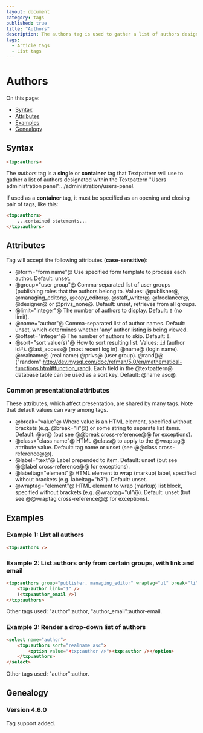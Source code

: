 ```yaml
---
layout: document
category: tags
published: true
title: "Authors"
description: The authors tag is used to gather a list of authors designated within the Textpattern Users administration panel.
tags:
  - Article tags
  - List tags
---
```


# Authors

On this page:

* [Syntax](#user-content-syntax)
* [Attributes](#user-content-attributes)
* [Examples](#user-content-examples)
* [Genealogy](#user-content-genealogy)

## Syntax

```html
<txp:authors>
```

The *authors* tag is a __single__ or __container__ tag that Textpattern will use to gather a list of authors designated within the Textpattern "Users administration panel":../administration/users-panel.

If used as a __container__ tag, it must be specified as an opening and closing pair of tags, like this:

```html
<txp:authors>
    ...contained statements...
</txp:authors>
```

## Attributes

Tag will accept the following attributes (**case-sensitive**):

* @form="form name"@
Use specified form template to process each author.
Default: unset.
* @group="user group"@
Comma-separated list of user groups (publishing roles that the authors belong to.
Values: @publisher@, @managing_editor@, @copy_editor@, @staff_writer@, @freelancer@, @designer@ or @privs_none@.
Default: unset, retrieves from all groups.
* @limit="integer"@
The number of authors to display.
Default: `0` (no limit).
* @name="author"@
Comma-separated list of author names.
Default: unset, which determines whether 'any' author listing is being viewed.
* @offset="integer"@
The number of authors to skip.
Default: `0`.
* @sort="sort value(s)"@
How to sort resulting list.
Values:
`id` (author id#).
@last_access@ (most recent log in).
@name@ (login name).
@realname@ (real name)
@privs@ (user group).
@rand()@ ("random":http://dev.mysql.com/doc/refman/5.0/en/mathematical-functions.html#function_rand).
Each field in the @textpattern@ database table can be used as a sort key.
Default: @name asc@.

### Common presentational attributes

These attributes, which affect presentation, are shared by many tags. Note that default values can vary among tags.

* @break="value"@
Where value is an HTML element, specified without brackets (e.g. @break="li"@) or some string to separate list items.
Default: @br@ (but see @@break cross-reference@@ for exceptions).
* @class="class name"@
HTML @class@ to apply to the @wraptag@ attribute value.
Default: tag name or unset (see @@class cross-reference@@).
* @label="text"@
Label prepended to item.
Default: unset (but see @@label cross-reference@@ for exceptions).
* @labeltag="element"@
HTML element to wrap (markup) label, specified without brackets (e.g. labeltag="h3").
Default: unset.
* @wraptag="element"@
HTML element to wrap (markup) list block, specified without brackets (e.g. @wraptag="ul"@).
Default: unset (but see @@wraptag cross-reference@@ for exceptions).

## Examples

### Example 1: List all authors

```html
<txp:authors />
```

### Example 2: List authors only from certain groups, with link and email

```html
<txp:authors group="publisher, managing_editor" wraptag="ul" break="li">
    <txp:author link="1" />
    (<txp:author_email />)
</txp:authors>
```

Other tags used: "author":author, "author_email":author-email.

### Example 3: Render a drop-down list of authors

```html
<select name="author">
    <txp:authors sort="realname asc">
        <option value="<txp:author />"><txp:author /></option>
    </txp:authors>
</select>
```

Other tags used: "author":author.

## Genealogy

### Version 4.6.0

Tag support added.
